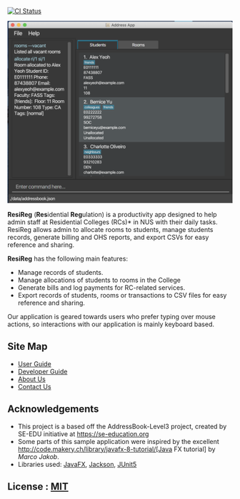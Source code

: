 [![CI Status](https://github.com/se-edu/addressbook-level3/workflows/Java%20CI/badge.svg)](https://github.com/se-edu/addressbook-level3/actions)

![Ui](docs/images/Ui.png)

**ResiReg** (**Res**idential **Reg**ulation) is a productivity app designed to help admin staff at Residential Colleges (RCs)* in NUS with their daily tasks. ResiReg allows admin to allocate rooms to students, manage students records, generate billing and OHS reports, and export CSVs for easy reference and sharing.

**ResiReg** has the following main features:

* Manage records of students.
* Manage allocations of students to rooms in the College
* Generate bills and log payments for RC-related services.
* Export records of students, rooms or transactions to CSV files for easy reference and sharing.

Our application is geared towards users who prefer typing over mouse actions, so interactions with our application is mainly keyboard based.

## Site Map
 
 * [User Guide](docs/UserGuide.md)
 * [Developer Guide](docs/DeveloperGuide.md)
 * [About Us](docs/AboutUs.md)
 * [Contact Us](docs/ContactUs.md)
 
## Acknowledgements
 
 * This project is a based off the AddressBook-Level3 project, created by SE-EDU initiative at https://se-education.org
 * Some parts of this sample application were inspired by the excellent http://code.makery.ch/library/javafx-8-tutorial/[Java FX tutorial] by _Marco Jakob_.
 * Libraries used: [JavaFX](https://openjfx.io/), [Jackson](https://github.com/FasterXML/jackson), [JUnit5](https://github.com/junit-team/junit5)
 
## License : [MIT](LICENSE)